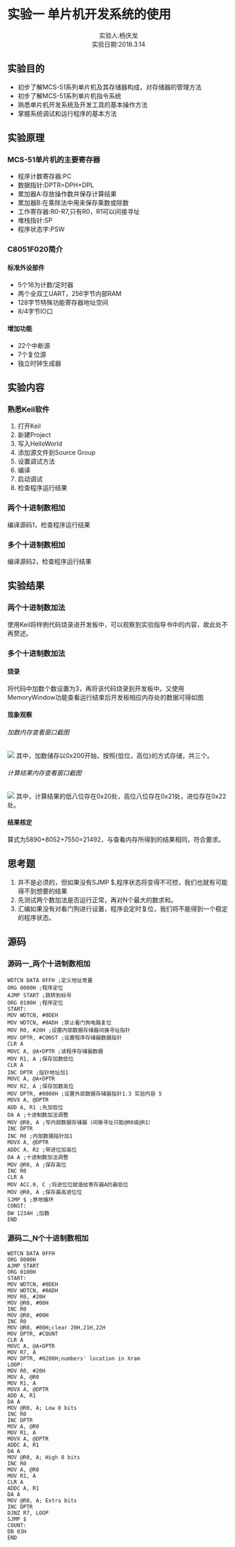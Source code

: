 # 实验一 单片机开发系统的使用
<div class="author" style="text-align:center">实验人:杨庆龙<br/>实验日期:2018.3.14</div>

## 实验目的
* 初步了解MCS-51系列单片机及其存储器构成，对存储器的管理方法
* 初步了解MCS-51系列单片机指令系统
* 熟悉单片机开发系统及开发工具的基本操作方法
* 掌握系统调试和运行程序的基本方法
## 实验原理
### MCS-51单片机的主要寄存器
* 程序计数寄存器:PC
* 数据指针:DPTR=DPH+DPL
* 累加器A:存放操作数并保存计算结果
* 累加器B:在乘除法中用来保存乘数或除数
* 工作寄存器:R0-R7,只有R0，R1可以间接寻址
* 堆栈指针:SP
* 程序状态字:PSW
### C8051F020简介
#### 标准外设部件
* 5个16为计数/定时器
* 两个全双工UART，256字节内部RAM
* 128字节特殊功能寄存器地址空间
* 8/4字节IO口
#### 增加功能
* 22个中断源
* 7个复位源
* 独立时钟生成器
## 实验内容
### 熟悉Keil软件
1. 打开Keil
2. 新建Project
3. 写入HelloWorld
4. 添加源文件到Source Group
5. 设置调试方法
6. 编译
7. 启动调试
8. 检查程序运行结果
### 两个十进制数相加
编译源码1，检查程序运行结果
### 多个十进制数相加
编译源码2，检查程序运行结果
## 实验结果
### 两个十进制数加法
使用Keil将样例代码烧录进开发板中，可以观察到实验指导书中的内容，故此处不再赘述。
### 多个十进制数加法
#### 烧录
将代码中加数个数设置为3，再将该代码烧录到开发板中。又使用MemoryWindow功能查看运行结束后开发板相应内存处的数据可得如图
#### 现象观察
###### 加数内存查看窗口截图
![](numbers.png)
其中，加数储存以0x200开始，按照{低位，高位}的方式存储，共三个。
###### 计算结果内存查看窗口截图
![](result.png)
其中，计算结果的低八位存在0x20处，高位八位存在0x21处，进位存在0x22处。
#### 结果核定
算式为5890+8052+7550=21492，与查看内存所得到的结果相同，符合要求。
## 思考题
1. 并不是必须的，但如果没有SJMP $,程序状态将变得不可控，我们也就有可能得不到想要的结果
2. 先测试两个数加法是否运行正常，再对N个最大的数求和。
3. 汇编如果没有对看门狗进行设置，程序会定时复位，我们将不能得到一个稳定的程序状态。
## 源码
### 源码一_两个十进制数相加
```
WDTCN DATA 0FFH ;定义地址常量
ORG 0000H ;程序定位
AJMP START ;跳转到标号
ORG 0100H ;程序定位
START:
MOV WDTCN, #0DEH
MOV WDTCN, #0ADH ;禁止看门狗电路复位
MOV R0, #20H ;设置内部数据存储器间接寻址指针
MOV DPTR, #CONST ;设置程序存储器数据指针
CLR A
MOVC A, @A+DPTR ;读程序存储器数据
MOV R1, A ;保存加数低位
CLR A
INC DPTR ;指针地址加1
MOVC A, @A+DPTR
MOV R2, A ;保存加数高位
MOV DPTR, #0000H ;设置外部数据存储器指针1.3 实验内容 5
MOVX A, @DPTR
ADD A, R1 ;先加低位
DA A ;十进制数加法调整
MOV @R0, A ;写内部数据存储器（间接寻址只能@R0或@R1）
INC DPTR
INC R0 ;内部数据指针加1
MOVX A, @DPTR
ADDC A, R2 ;带进位加高位
DA A ;十进制数加法调整
MOV @R0, A ;保存高位
INC R0
CLR A
MOV ACC.0, C ;将进位位赋值给寄存器A的最低位
MOV @R0, A ;保存最高进位位
SJMP $ ;原地循环
CONST:
DW 1234H ;加数
END
```
### 源码二_N个十进制数相加
```
WDTCN DATA 0FFH
ORG 0000H
AJMP START
ORG 0100H
START:
MOV WDTCN, #0DEH
MOV WDTCN, #0ADH
MOV R0, #20H
MOV @R0, #00H
INC R0
MOV @R0, #00H
INC R0
MOV @R0, #00H;clear 20H,21H,22H
MOV DPTR, #COUNT
CLR A
MOVC A, @A+DPTR
MOV R7, A
MOV DPTR, #0200H;numbers' location in Xram
LOOP:
MOV R0, #20H
MOV A, @R0
MOV R1, A
MOVX A, @DPTR
ADD A, R1
DA A
MOV @R0, A; Low 8 bits
INC R0
INC DPTR
MOV A, @R0
MOV R1, A
MOVX A, @DPTR
ADDC A, R1
DA A
MOV @R0, A; High 8 bits
INC R0
MOV A, @R0
MOV R1, A
CLR A
ADDC A, R1
DA A
MOV @R0, A; Extra bits
INC DPTR
DJNZ R7, LOOP
SJMP $
COUNT:
DB 03H
END
```
